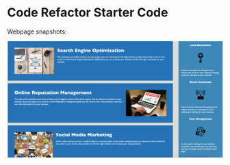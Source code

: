 # Code Refactor Starter Code

Webpage snapshots:

![alt text](https://github.com/aadi1988/urban-octo-telegram/blob/master/Webpage%20Snapshot%202.png?raw=true)
